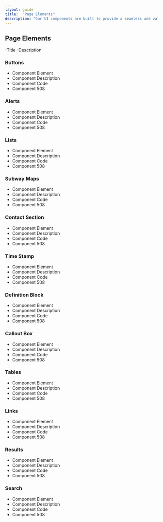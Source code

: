 ```yaml
---
layout: guide
title:  "Page Elements"
description: "Our UI components are built to provide a seamless and valuable experience for all users. Because our high-level goal is functionality, we believe that our design components should be based upon purpose. Please refer to our templates to learn more about how these elements can be used."
---
```


## Page Elements
-Title
-Description

### Buttons
- Component Element 
- Component Description 
- Component Code
- Component 508

### Alerts
- Component Element 
- Component Description 
- Component Code
- Component 508

### Lists
- Component Element 
- Component Description 
- Component Code
- Component 508

### Subway Maps
- Component Element 
- Component Description 
- Component Code
- Component 508

### Contact Section
- Component Element 
- Component Description 
- Component Code
- Component 508

### Time Stamp
- Component Element 
- Component Description 
- Component Code
- Component 508

### Definition Block
- Component Element 
- Component Description 
- Component Code
- Component 508

### Callout Box
- Component Element 
- Component Description 
- Component Code
- Component 508

### Tables
- Component Element 
- Component Description 
- Component Code
- Component 508

### Links
- Component Element 
- Component Description 
- Component Code
- Component 508

### Results
- Component Element 
- Component Description 
- Component Code
- Component 508

### Search
- Component Element 
- Component Description 
- Component Code
- Component 508